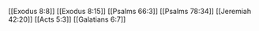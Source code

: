 [[Exodus 8:8]]
[[Exodus 8:15]]
[[Psalms 66:3]]
[[Psalms 78:34]]
[[Jeremiah 42:20]]
[[Acts 5:3]]
[[Galatians 6:7]]
